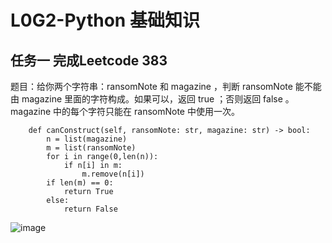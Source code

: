 # L0G2-Python 基础知识

## 任务一 完成Leetcode 383

题目：给你两个字符串：ransomNote 和 magazine ，判断 ransomNote 能不能由 magazine 里面的字符构成。如果可以，返回 true ；否则返回 false 。magazine 中的每个字符只能在 ransomNote 中使用一次。

```class Solution:
    def canConstruct(self, ransomNote: str, magazine: str) -> bool:
        n = list(magazine)
        m = list(ransomNote)
        for i in range(0,len(n)):
            if n[i] in m:
                m.remove(n[i])
        if len(m) == 0:
            return True
        else:
            return False
```
![image](https://github.com/user-attachments/assets/f3b9d9c3-236b-4bd8-b17d-826d9f62ae88)
